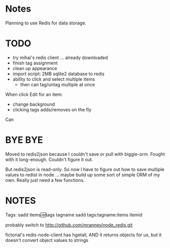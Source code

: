 Notes
====

Planning to use Redis for data storage.

TODO
====

* try mihai's redis client ... already downloaded
* finish tag assignment
* clean up appearance
* import script: 2MB sqlite2 database to redis
* ability to click and select multiple items
	* then can tag/untag multiple at once

When click Edit for an item:
- change background
- clicking tags adds/removes on the fly

Can 

BYE BYE
====

Moved to redis2json because I couldn't save or pull with biggie-orm. Fought with it long-enough. Couldn't figure it out.

But redis2json is read-only. So now I have to figure out how to save multiple values to redist in node ... maybe build up some sort of simple ORM of my own. Really just need a few functions.

NOTES
====

Tags:
	sadd items:id:tags tagname
	sadd tags:tagname:items itemid

probably switch to http://github.com/mranney/node_redis.git

fictorial's redis-node-client has hgetall, AND it returns objects for us, but it doesn't convert object values to strings
